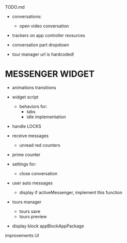 TODO.md

+ conversations:
  + open video conversation

+ trackers on app controller reosurces

+ conversation part dropdown

+ tour manager url is hardcoded!

# MESSENGER WIDGET

+ animations transitions

+ widget script
  + behaviors for:
    + tabs
    + idle implementation

+ handle LOCKS

+ receive messages
  + unread red counters

+ prime counter

+ settings for:
  + close conversation

+ user auto messages 
  + display if activeMessenger, implement this function

+ tours manager
  + tours save
  + tours preview


+ display block
  appBlockAppPackage


improvements UI
